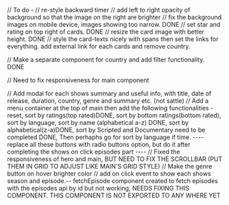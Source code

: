 // To do -
// re-style backward timer
// add left to right opacity of background so that the image on the right are brighter
// fix the background images on mobile device, images showing too narrow. DONE
// set star and rating on top right of cards. DONE
// resize the card image with better height. DONE
// style the card-texts nicely with spans then set the links for everything. add external link for each cards and remove country.

// Make a separate component for country and add filter functionality. DONE

// Need to fix responsiveness for main component

// Add modal for each shows summary and useful info, with title, date of release, duration, country, genre and summary etc. (not sattle)
// Add a menu container at the top of main then add the following functionalities - reset, sort by ratings(top rated)DONE, sort by bottom ratings(bottom rated), sort by language, sort by name (alphabetical a-z) DONE, sort by alphabetical(z-a)DONE, sort by Scripted and Documentary need to be completed DONE, Then perhaphs go for sort by language if time. ---- replace all these buttons with radio buttons option, but do it after completing the shows on click episodes part ---- 
// Fixed the responsiveness of hero and main, BUT NEED TO FIX THE SCROLLBAR (PUT THEM IN GRID TO ADJUST LIKE MAIN'S GRID STYLE)
// Make the genre button on hover brighter color
// add on click event to show each shows season and episode.-- fetchEpisode component created to fetch episodes with the episodes api by id but not working, NEEDS FIXING THIS COMPONENT. THIS COMPONENT IS NOT EXPORTED TO ANY WHERE YET